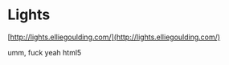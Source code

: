 <!--
id: 11408432722
link: http://tumblr.atmos.org/post/11408432722/lights
slug: lights
date: Thu Oct 13 2011 14:41:21 GMT-0700 (PDT)
publish: 2011-10-013
tags: 
title: Lights
-->


Lights
======

[http://lights.elliegoulding.com/](http://lights.elliegoulding.com/)

umm, fuck yeah html5

